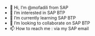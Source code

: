 - 👋 Hi, I’m @mofadili from SAP
- 👀 I’m interested in SAP BTP
- 🌱 I’m currently learning SAP BTP
- 💞️ I’m looking to collaborate on SAP BTP
- 📫 How to reach me : via my SAP email

<!---
mofadili/mofadili is a ✨ special ✨ repository because its `README.md` (this file) appears on your GitHub profile.
You can click the Preview link to take a look at your changes.
--->
